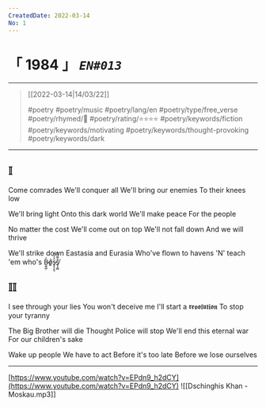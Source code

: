 ```yaml
---
CreatedDate: 2022-03-14
No: 1
---
```

# &#12300; 1984 &#12301; *`EN#013`*

---

> [[2022-03-14|14/03/22]]
> 
>  #poetry 
>  #poetry/music 
>  #poetry/lang/en 
>  #poetry/type/free_verse 
>  #poetry/rhymed/🔴 
>  #poetry/rating/⭐⭐⭐⭐ 
>  #poetry/keywords/fiction #poetry/keywords/motivating #poetry/keywords/thought-provoking #poetry/keywords/dark 

---
## 𝕀
Come comrades
We'll conquer all
We'll bring our enemies
To their knees low

We'll bring light
Onto this dark world
We'll make peace
For the people

No matter the cost
We'll come out on top
We'll not fall down
And we will thrive

We'll strike down
Eastasia and Eurasia
Who've flown to havens
'N' teach 'em who's B̵̮͍̲̦̓o̸̱͐s̵̥̙̗͈̹̈̾̓̽s̸̢̧̻̐͌͑͒

## 𝕀𝕀
I see through your lies
You won't deceive me
I'll start a 𝖗𝖊𝖛𝖔𝖑𝖚𝖙𝖎𝖔𝖓
To stop your tyranny

The Big Brother will die
Thought Police will stop
We'll end this eternal war
For our children's sake

Wake up people
We have to act
Before it's too late
Before we lose ourselves

---
[https://www.youtube.com/watch?v=EPdn9_h2dCY](https://www.youtube.com/watch?v=EPdn9_h2dCY)
![[Dschinghis Khan - Moskau.mp3]]